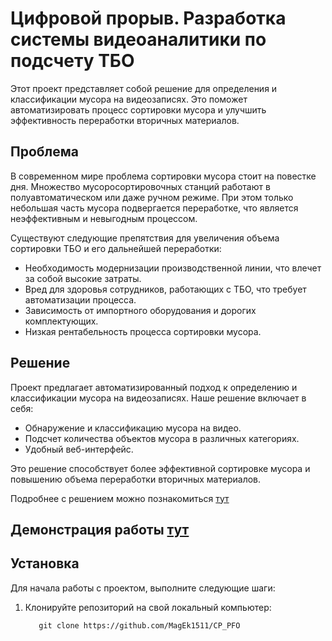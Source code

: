 # Цифровой прорыв. Разработка системы видеоаналитики по подсчету ТБО

Этот проект представляет собой решение для определения и классификации мусора на видеозаписях. Это поможет автоматизировать процесс сортировки мусора и улучшить эффективность переработки вторичных материалов.

## Проблема

В современном мире проблема сортировки мусора стоит на повестке дня. Множество мусоросортировочных станций работают в полуавтоматическом или даже ручном режиме. При этом только небольшая часть мусора подвергается переработке, что является неэффективным и невыгодным процессом.

Существуют следующие препятствия для увеличения объема сортировки ТБО и его дальнейшей переработки:
- Необходимость модернизации производственной линии, что влечет за собой высокие затраты.
- Вред для здоровья сотрудников, работающих с ТБО, что требует автоматизации процесса.
- Зависимость от импортного оборудования и дорогих комплектующих.
- Низкая рентабельность процесса сортировки мусора.

## Решение

Проект предлагает автоматизированный подход к определению и классификации мусора на видеозаписях. Наше решение включает в себя:

- Обнаружение и классификацию мусора на видео.
- Подсчет количества объектов мусора в различных категориях.
- Удобный веб-интерфейс.

Это решение способствует более эффективной сортировке мусора и повышению объема переработки вторичных материалов.

Подробнее с решением можно познакомиться [тут](./Presentation.pptx)

## Демонстрация работы [тут](./demo.mp4)

## Установка

Для начала работы с проектом, выполните следующие шаги:

1. Клонируйте репозиторий на свой локальный компьютер:

   ```shell
      git clone https://github.com/MagEk1511/CP_PFO
